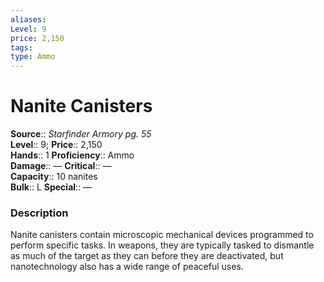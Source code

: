 ```yaml
---
aliases: 
Level: 9
price: 2,150
tags: 
type: Ammo
---
```


# Nanite Canisters

**Source**:: _Starfinder Armory pg. 55_  
**Level**:: 9;
**Price**:: 2,150  
**Hands**:: 1
**Proficiency**:: Ammo  
**Damage**:: —
**Critical**:: —  
**Capacity**:: 10 nanites  
**Bulk**:: L
**Special**:: —

### Description

Nanite canisters contain microscopic mechanical devices programmed to perform specific tasks. In weapons, they are typically tasked to dismantle as much of the target as they can before they are deactivated, but nanotechnology also has a wide range of peaceful uses.
